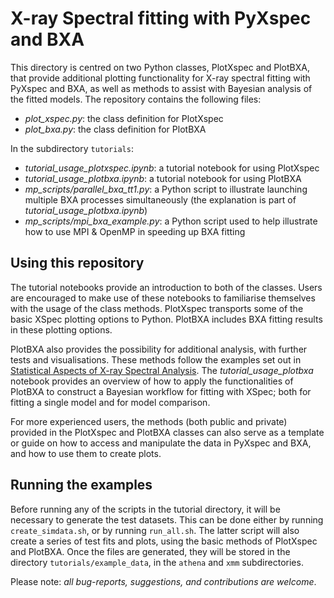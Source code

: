 # X-ray Spectral fitting with PyXspec and BXA

This directory is centred on two Python classes, PlotXspec and PlotBXA, that provide additional plotting functionality for X-ray spectral fitting with PyXspec and BXA, as well as methods to assist with Bayesian analysis of the fitted models. The repository contains the following files:

- *plot_xspec.py*: the class definition for PlotXspec
- *plot_bxa.py*: the class definition for PlotBXA

In the subdirectory `tutorials`:
- *tutorial_usage_plotxspec.ipynb*: a tutorial notebook for using PlotXspec
- *tutorial_usage_plotbxa.ipynb*: a tutorial notebook for using PlotBXA
- *mp_scripts/parallel_bxa_tt1.py*: a Python script to illustrate launching multiple BXA processes simultaneously (the explanation is part of *tutorial_usage_plotbxa.ipynb*)
- *mp_scripts/mpi_bxa_example.py*: a Python script used to help illustrate how to use MPI & OpenMP in speeding up BXA fitting

## Using this repository

The tutorial notebooks provide an introduction to both of the classes. Users are encouraged to make use of these notebooks to familiarise themselves with the usage of the class methods. PlotXspec transports some of the basic XSpec plotting options to Python. PlotBXA includes BXA fitting results in these plotting options. 

PlotBXA also provides the possibility for additional analysis, with further tests and visualisations. These methods follow the examples set out in [Statistical Aspects of X-ray Spectral Analysis](https://ui.adsabs.harvard.edu/abs/2023hxga.book..150B/abstract). The *tutorial_usage_plotbxa* notebook provides an overview of how to apply the functionalities of PlotBXA to construct a Bayesian workflow for fitting with XSpec; both for fitting a single model and for model comparison.

For more experienced users, the methods (both public and private) provided in the PlotXspec and PlotBXA classes can also serve as a template or guide on how to access and manipulate the data in PyXspec and BXA, and how to use them to create plots.

## Running the examples

Before running any of the scripts in the tutorial directory, it will be necessary to generate the test datasets. This can be done either by running `create_simdata.sh`, or by running `run_all.sh`. The latter script will also create a series of test fits and plots, using the basic methods of PlotXspec and PlotBXA. Once the files are generated, they will be stored in the directory `tutorials/example_data`, in the `athena` and `xmm` subdirectories.

Please note: *all bug-reports, suggestions, and contributions are welcome*.
